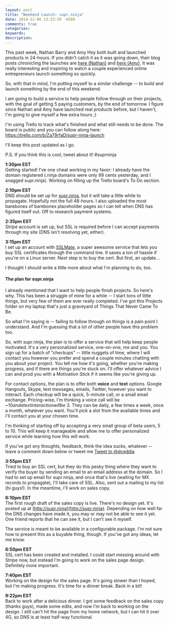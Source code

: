 ```yaml
---
layout: post
title: "Weekend Launch: supr.ninja"
date: 2014-12-06 13:23:59 -0500
comments: true
categories:
keywords:
description:
---
```


This past week, Nathan Barry and Amy Hoy both built and launched products in 24-hours. If you didn't catch it as it was going down, their blog posts chronicling the launches are [here (Nathan)](http://nathanbarry.com/24hours) and [here (Amy)](http://unicornfree.com/2014/24-hour-product-challenge). It was really interesting and inspiring to watch a couple experienced online entrepreneurs launch something so quickly.

So, with that in mind, I'm putting myself to a similar challenge -- to build and launch something by the end of this weekend.

I am going to build a service to help people follow through on their projects, with the goal of getting 5 paying customers, by the end of tomorrow. I figure since Nathan and Amy have launched real products before, but I haven't, I'm going to give myself a few extra hours ;)

I'm using Trello to track what's finished and what still needs to be done. The board is public and you can follow along here:
https://trello.com/b/Za79rfaD/supr-ninja-launch

I'll keep this post updated as I go.

P.S. If you think this is cool, tweet about it! #suprninja


**1:30pm EST**<br>
Getting started! I've one cheat working in my favor: I already have the domain registered (.ninja domains were only 99 cents yesterday, and I snagged supr.ninja). Working on filling up the Trello board's To Do section.

**2:10pm EST**<br>
DNS should be set up for [supr.ninja](http://supr.ninja), but it will take a little while to propagate. Hopefully not the full 48-hours. I also uploaded the most barebones of barebones placeholder pages so I can tell when DNS has figured itself out. Off to research payment systems.

**2:35pm EST**<br>
Stripe account is set up, but SSL is required before I can accept payments through my site (DNS isn't resolving yet, either).

**3:15pm EST**<br>
I set up an account with [SSLMate](https://sslmate.com/), a super awesome service that lets you buy SSL certificates through the command line. It saves a ton of hassle if you're on a Linux server. Next step is to buy the cert. But first, an update...

I thought I should write a little more about what I'm planning to do, too.

#### The plan for supr.ninja

I already mentioned that I want to help people finish projects. So here's why. This has been a struggle of mine for a while -- I start tons of little things, but very few of them are ever really completed. I've got this Projects folder on my laptop that's just a graveyard of Things That Never Came To Be.

So what I'm saying is -- failing to follow through on things is a pain point I understand. And I'm guessing that a lot of other people have this problem too.

So, with supr.ninja, the plan is to offer a service that will help keep people motivated. It's a very personalized service, one-on-one, me and you. You sign up for a batch of "checkups" -- little nuggets of time, where I will contact you however you prefer and spend a couple minutes chatting with you about your project. You tell me how it's going, whether you're making progress, and if there are things you're stuck on. I'll offer whatever advice I can and prod you with a Motivation Stick if it seems like you're giving up.

For contact options, the plan is to offer both **voice** and **text** options. Google Hangouts, Skype, text messages, emails, Twitter, however you want to interact. Each checkup will be a quick, 5-minute call, or a small email exchange. Pricing-wise, I'm thinking a voice call will be ~$10 and a text interaction will be ~$3. They can be daily, a few times a week, once a month, whatever you want. You'll pick a slot from the available times and I'll contact you at your chosen time.

I'm thinking of starting off by accepting a very small group of beta users, 5 to 10. This will keep it manageable and allow me to offer personalized service while learning how this will work.

If you've got any thoughts, feedback, think the idea sucks, whatever -- leave a comment down below or tweet me <a href="https://twitter.com/intent/tweet?screen_name=dceddia" class="twitter-mention-button" data-related="dceddia">Tweet to @dceddia</a>
<script>!function(d,s,id){var js,fjs=d.getElementsByTagName(s)[0],p=/^http:/.test(d.location)?'http':'https';if(!d.getElementById(id)){js=d.createElement(s);js.id=id;js.src=p+'://platform.twitter.com/widgets.js';fjs.parentNode.insertBefore(js,fjs);}}(document, 'script', 'twitter-wjs');</script>

**3:55pm EST**<br>
Tried to buy an SSL cert, but they do this pesky thing where they want to verify the buyer by sending an email to an email address at the domain. So I had to set up email for supr.ninja, and once that's live (waiting for MX records to propagate), I'll take care of SSL. Also, sent out a mailing to my list (hi guys!). In the meantime, I'll work on sales copy.

**6:10pm EST**<br>
The first rough draft of the sales copy is live. There's no design yet. It's posted up at [http://supr.ninja](http://supr.ninja). Depending on how well far the DNS changes have made it, you may or may not be able to see it yet. One friend reports that he can see it, but I can't see it myself.

The service is meant to be available in a configurable package. I'm not sure how to present this as a buyable thing, though. If you've got any ideas, let me know.

**6:50pm EST**<br>
SSL cert has been created and installed. I could start messing around with Stripe now, but instead I'm going to work on the sales page design. Definitely more important.

**7:40pm EST**<br>
Working on the design for the sales page. It's going slower than I hoped, but I'm making progress. It's time for a dinner break. Back in a bit!

**9:22pm EST**<br>
Back to work after a delicious dinner. I got some feedback on the sales copy (thanks guys), made some edits, and now I'm back to working on the design. I still can't hit the page from my home network, but I can hit it over 4G, so DNS is at least half-way functional.
